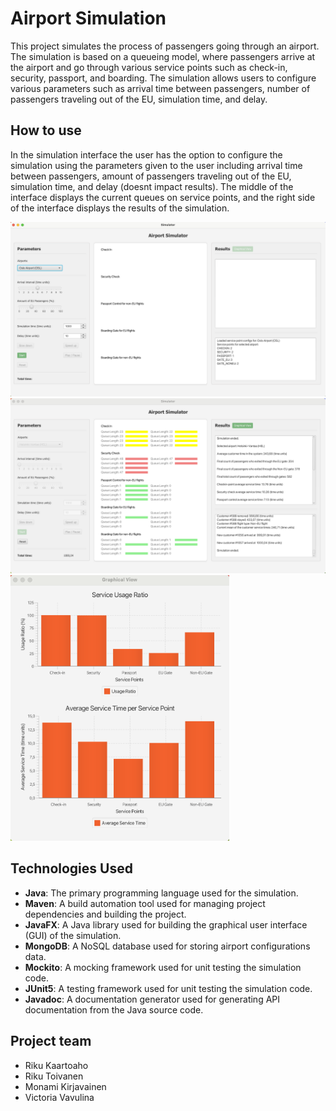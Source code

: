 # Airport Simulation

This project simulates the process of passengers going through an airport. The simulation is based on a queueing model, 
where passengers arrive at the airport and go through various service points such as check-in, security, passport, and 
boarding. The simulation allows users to configure various parameters such as arrival time between passengers, number 
of passengers traveling out of the EU, simulation time, and delay.

## How to use

In the simulation interface the user has the option to configure the simulation using the parameters given to the user 
including arrival time between passengers, amount of passengers traveling out of the EU, simulation time, and delay 
(doesnt impact results). The middle of the interface displays the current queues on service points, and the right side 
of the interface displays the results of the simulation.

<img src="src/main/resources/simu-start.png" alt="Simulation Interface" width="850"/>

<img src="src/main/resources/simu.png" alt="Simulation Interface" width="850"/>

<img src="src/main/resources/graph.png" alt="Simulation Interface" width="350" />

## Technologies Used

- **Java**: The primary programming language used for the simulation.
- **Maven**: A build automation tool used for managing project dependencies and building the project.
- **JavaFX**: A Java library used for building the graphical user interface (GUI) of the simulation.
- **MongoDB**: A NoSQL database used for storing airport configurations data.
- **Mockito**: A mocking framework used for unit testing the simulation code.
- **JUnit5**: A testing framework used for unit testing the simulation code.
- **Javadoc**: A documentation generator used for generating API documentation from the Java source code.

## Project team

- Riku Kaartoaho
- Riku Toivanen
- Monami Kirjavainen
- Victoria Vavulina
